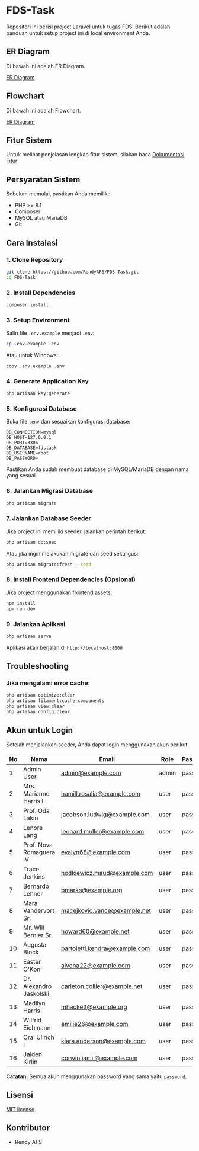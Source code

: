 # FDS-Task

Repositori ini berisi project Laravel untuk tugas FDS. Berikut adalah panduan untuk setup project ini di local environment Anda.


## ER Diagram

Di bawah ini adalah ER Diagram.

[ER Diagram](./dokumen/erd.png)

## Flowchart

Di bawah ini adalah Flowchart.

[ER Diagram](./dokumen/flowchart.png)

## Fitur Sistem

Untuk melihat penjelasan lengkap fitur sistem, silakan baca [Dokumentasi Fitur](./dokumen/penjelasan_fitur.md)

## Persyaratan Sistem

Sebelum memulai, pastikan Anda memiliki:
- PHP >= 8.1
- Composer
- MySQL atau MariaDB
- Git

## Cara Instalasi

### 1. Clone Repository

```bash
git clone https://github.com/RendyAFS/FDS-Task.git
cd FDS-Task
```

### 2. Install Dependencies

```bash
composer install
```

### 3. Setup Environment

Salin file `.env.example` menjadi `.env`:

```bash
cp .env.example .env
```

Atau untuk Windows:
```bash
copy .env.example .env
```

### 4. Generate Application Key

```bash
php artisan key:generate
```

### 5. Konfigurasi Database

Buka file `.env` dan sesuaikan konfigurasi database:

```
DB_CONNECTION=mysql
DB_HOST=127.0.0.1
DB_PORT=3306
DB_DATABASE=fdstask
DB_USERNAME=root
DB_PASSWORD=
```

Pastikan Anda sudah membuat database di MySQL/MariaDB dengan nama yang sesuai.

### 6. Jalankan Migrasi Database

```bash
php artisan migrate
```

### 7. Jalankan Database Seeder

Jika project ini memiliki seeder, jalankan perintah berikut:

```bash
php artisan db:seed
```

Atau jika ingin melakukan migrate dan seed sekaligus:

```bash
php artisan migrate:fresh --seed
```

### 8. Install Frontend Dependencies (Opsional)

Jika project menggunakan frontend assets:

```bash
npm install
npm run dev
```

### 9. Jalankan Aplikasi

```bash
php artisan serve
```

Aplikasi akan berjalan di `http://localhost:8000`

## Troubleshooting


### Jika mengalami error cache:

```bash
php artisan optimize:clear
php artisan filament:cache-components
php artisan view:clear
php artisan config:clear
```

## Akun untuk Login

Setelah menjalankan seeder, Anda dapat login menggunakan akun berikut:

| No | Nama                    | Email                         | Role  | Password |
|----|-------------------------|-------------------------------|-------|----------|
| 1  | Admin User              | admin@example.com             | admin | password |
| 2  | Mrs. Marianne Harris I  | hamill.rosalia@example.com    | user  | password |
| 3  | Prof. Oda Lakin         | jacobson.ludwig@example.com   | user  | password |
| 4  | Lenore Lang             | leonard.muller@example.com    | user  | password |
| 5  | Prof. Nova Romaguera IV | evalyn68@example.com          | user  | password |
| 6  | Trace Jenkins           | hodkiewicz.maud@example.com   | user  | password |
| 7  | Bernardo Lehner         | bmarks@example.org            | user  | password |
| 8  | Mara Vandervort Sr.     | macejkovic.vance@example.net  | user  | password |
| 9  | Mr. Will Bernier Sr.    | howard60@example.net          | user  | password |
| 10 | Augusta Block           | bartoletti.kendra@example.com | user  | password |
| 11 | Easter O'Kon            | alvena22@example.com          | user  | password |
| 12 | Dr. Alexandro Jaskolski | carleton.collier@example.net  | user  | password |
| 13 | Madilyn Harris          | mhackett@example.org          | user  | password |
| 14 | Wilfrid Eichmann        | emilie26@example.com          | user  | password |
| 15 | Oral Ullrich I          | kiara.anderson@example.com    | user  | password |
| 16 | Jaiden Kirlin           | corwin.jamil@example.com      | user  | password |

**Catatan:** Semua akun menggunakan password yang sama yaitu `password`.

## Lisensi

[MIT license](https://opensource.org/licenses/MIT)

## Kontributor

- Rendy AFS
